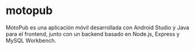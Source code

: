 # motopub
MotoPub es una aplicación móvil desarrollada con Android Studio y Java para el frontend, junto con un backend basado en Node.js, Express y MySQL Workbench. 
